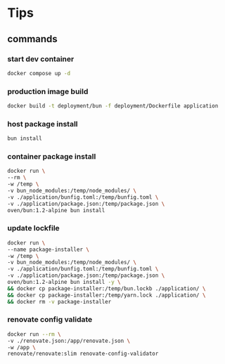 # Tips

## commands

### start dev container

```bash
docker compose up -d
```

### production image build

```bash
docker build -t deployment/bun -f deployment/Dockerfile application
```

### host package install

```bash
bun install
```

### container package install

```bash
docker run \
--rm \
-w /temp \
-v bun_node_modules:/temp/node_modules/ \
-v ./application/bunfig.toml:/temp/bunfig.toml \
-v ./application/package.json:/temp/package.json \
oven/bun:1.2-alpine bun install
```

### update lockfile

```bash
docker run \
--name package-installer \
-w /temp \
-v bun_node_modules:/temp/node_modules/ \
-v ./application/bunfig.toml:/temp/bunfig.toml \
-v ./application/package.json:/temp/package.json \
oven/bun:1.2-alpine bun install -y \
&& docker cp package-installer:/temp/bun.lockb ./application/ \
&& docker cp package-installer:/temp/yarn.lock ./application/ \
&& docker rm -v package-installer
```

### renovate config validate

```bash
docker run --rm \
-v ./renovate.json:/app/renovate.json \
-w /app \
renovate/renovate:slim renovate-config-validator
```
